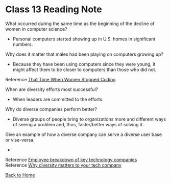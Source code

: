 # Class 13 Reading Note

What occurred during the same time as the beginning of the decline of women in computer science?

- Personal computers started showing up in U.S. homes in significant numbers.

Why does it matter that males had been playing on computers growing up?

- Because they have been using computers since they were young, it might affect them to be closer to computers than those who did not.

Reference [That Time When Women Stopped Coding](https://www.npr.org/sections/money/2014/10/21/357629765/)  

When are diversity efforts most successful?

- When leaders are committed to the efforts.

Why do diverse companies perform better?

- Diverse groups of people bring to organizations more and different ways of seeing a problem and, thus, faster/better ways of solving it.

Give an example of how a diverse company can serve a diverse user base or vise-versa.

- 


Reference [Employee breakdown of key technology companies](https://informationisbeautiful.net/visualizations/diversity-in-tech/)  
Reference [Why diversity matters to your tech company](https://www.usatoday.com/story/tech/columnist/2015/07/21/why-diversity-matters-your-tech-company/30419871/)

[Back to Home](../../README.md)
